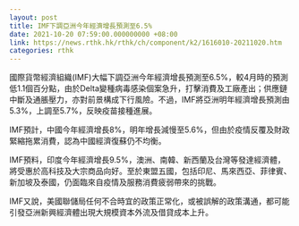 ```yaml
---
layout: post
title: IMF下調亞洲今年經濟增長預測至6.5%
date: 2021-10-20 07:59:00.000000000 +08:00
link: https://news.rthk.hk/rthk/ch/component/k2/1616010-20211020.htm
categories: rthk
---
```


國際貨幣經濟組織(IMF)大幅下調亞洲今年經濟增長預測至6.5%，較4月時的預測低1.1個百分點，由於Delta變種病毒感染個案急升，打擊消費及工廠產出；供應鏈中斷及通脹壓力，亦對前景構成下行風險。不過，IMF將亞洲明年經濟增長預測由5.3%，上調至5.7%，反映疫苗接種進展。

IMF預計，中國今年經濟增長8%，明年增長減慢至5.6%，但由於疫情反覆及財政緊縮拖累消費，認為中國經濟復蘇仍不均衡。

IMF預料，印度今年經濟增長9.5%，澳洲、南韓、新西蘭及台灣等發達經濟體，將受惠於高科技及大宗商品向好。至於東盟五國，包括印尼、馬來西亞、菲律賓、新加坡及泰國，仍面臨來自疫情及服務消費疲弱帶來的挑戰。

IMF又說，美國聯儲局任何不合時宜的政策正常化，或被誤解的政策溝通，都可能引發亞洲新興經濟體出現大規模資本外流及借貸成本上升。
